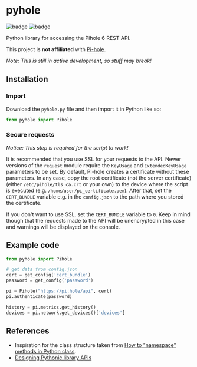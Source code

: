 # pyhole

![badge](https://badgen.net/badge/ftl/v6.2/blue)
![badge](https://badgen.net/badge/python/v3.13/blue?icon=pypi)

Python library for accessing the Pihole 6 REST API.

This project is **not affiliated** with [Pi-hole](https://github.com/pi-hole).

*Note: This is still in active development, so stuff may break!*

## Installation

### Import

Download the `pyhole.py` file and then import it in Python like so:

```py
from pyhole import Pihole
```

### Secure requests

*Notice: This step is required for the script to work!*

It is recommended that you use SSL for your requests to the API. Newer versions of the `request` module require the `KeyUsage` and `ExtendedKeyUsage` parameters to be set. By default, Pi-hole creates a certificate without these parameters. In any case, copy the root certificate (not the server certificate) (either `/etc/pihole/tls_ca.crt` or your own) to the device where the script is executed (e.g. `/home/user/pi_certificate.pem`). After that, set the `CERT_BUNDLE` variable e.g. in the `config.json` to the path where you stored the certificate.

If you don't want to use SSL, set the `CERT_BUNDLE` variable to `0`. Keep in mind though that the requests made to the API will be unencrypted in this case and warnings will be displayed on the console.

## Example code

```py
from pyhole import Pihole

# get data from config.json
cert = get_config('cert_bundle')
password = get_config('password')

pi = Pihole("https://pi.hole/api", cert)
pi.authenticate(password)

history = pi.metrics.get_history()
devices = pi.network.get_devices()['devices']
```

## References

- Inspiration for the class structure taken from [How to "namespace" methods in Python class](https://stackoverflow.com/questions/48406389/how-to-namespace-methods-in-python-class).
- [Designing Pythonic library APIs](https://benhoyt.com/writings/python-api-design/)
